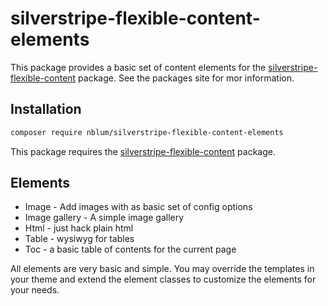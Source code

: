 # silverstripe-flexible-content-elements

This package provides a basic set of content elements for the [silverstripe-flexible-content](https://github.com/nblum/silverstripe-flexible-content) package.
See the packages site for mor information.

## Installation

```sh
composer require nblum/silverstripe-flexible-content-elements
```

This package requires the [silverstripe-flexible-content](https://github.com/nblum/silverstripe-flexible-content) package.

## Elements
 - Image - Add images with as basic set of config options
 - Image gallery - A simple image gallery
 - Html - just hack plain html
 - Table - wysiwyg for tables
 - Toc - a basic table of contents for the current page

All elements are very basic and simple. You may override the templates in your theme and extend the element classes to 
customize the elements for your needs.



